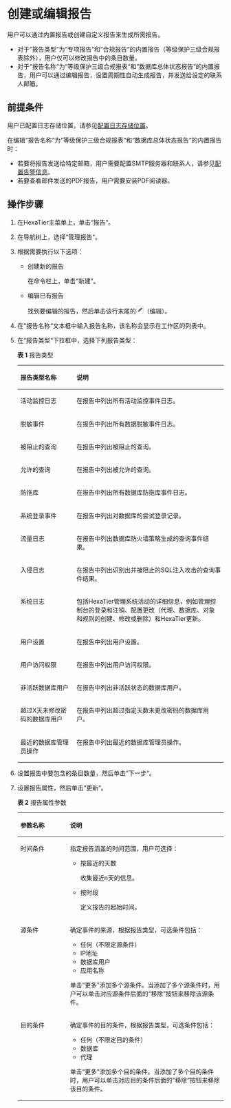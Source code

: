 # 创建或编辑报告<a name="ZH-CN_TOPIC_0111166493"></a>

用户可以通过内置报告或创建自定义报告来生成所需报告。

-   对于“报告类型“为“专项报告“和“合规报告“的内置报告（等级保护三级合规报表除外），用户仅可以修改报告中的条目数量。
-   对于“报告名称“为“等级保护三级合规报表“和“数据库总体状态报告“的内置报告，用户可以通过编辑报告，设置周期性自动生成报告，并发送给设定的联系人邮箱。

## 前提条件<a name="zh-cn_topic_0110575016_s072cffd0f7584c2faec8387eb16cc06c"></a>

用户已配置日志存储位置，请参见[配置日志存储位置](配置日志存储位置.md#ZH-CN_TOPIC_0111166360)。

在编辑“报告名称“为“等级保护三级合规报表“和“数据库总体状态报告“的内置报告时：

-   若要将报告发送给特定邮箱，用户需要配置SMTP服务器和联系人，请参见[配置告警信息](告警信息简介.md#ZH-CN_TOPIC_0111166388)。
-   若要查看邮件发送的PDF报告，用户需要安装PDF阅读器。

## 操作步骤<a name="zh-cn_topic_0110575016_s323278659f034f618bb36334759cb151"></a>

1.  在HexaTier主菜单上，单击“报告“。
2.  在导航树上，选择“管理报告“。
3.  根据需要执行以下选项：
    -   创建新的报告

        在命令栏上，单击“新建“。

    -   编辑已有报告

        找到要编辑的报告，然后单击该行末尾的![](figures/编辑.png)（编辑）。


4.  在“报告名称“文本框中输入报告名称，该名称会显示在工作区的列表中。
5.  在“报告类型“下拉框中，选择下列报告类型：

    **表 1**  报告类型

    <a name="zh-cn_topic_0110575016_te971270d4fcc4f17b13944b297ca9a83"></a>
    <table><thead align="left"><tr id="zh-cn_topic_0110575016_r60fe35505ba442b89f1b623c4195865f"><th class="cellrowborder" valign="top" width="27.189999999999998%" id="mcps1.2.3.1.1"><p id="zh-cn_topic_0110575016_addebd50036674b81aedbae379ff806ac"><a name="zh-cn_topic_0110575016_addebd50036674b81aedbae379ff806ac"></a><a name="zh-cn_topic_0110575016_addebd50036674b81aedbae379ff806ac"></a>报告类型名称</p>
    </th>
    <th class="cellrowborder" valign="top" width="72.81%" id="mcps1.2.3.1.2"><p id="zh-cn_topic_0110575016_ac6908b22c740488abc7d62e5322149ca"><a name="zh-cn_topic_0110575016_ac6908b22c740488abc7d62e5322149ca"></a><a name="zh-cn_topic_0110575016_ac6908b22c740488abc7d62e5322149ca"></a>说明</p>
    </th>
    </tr>
    </thead>
    <tbody><tr id="zh-cn_topic_0110575016_rf0bbcffec038493d80bf612f482abe58"><td class="cellrowborder" valign="top" width="27.189999999999998%" headers="mcps1.2.3.1.1 "><p id="zh-cn_topic_0110575016_a03634d24a2cd4216b57d272e43743312"><a name="zh-cn_topic_0110575016_a03634d24a2cd4216b57d272e43743312"></a><a name="zh-cn_topic_0110575016_a03634d24a2cd4216b57d272e43743312"></a>活动监控日志</p>
    </td>
    <td class="cellrowborder" valign="top" width="72.81%" headers="mcps1.2.3.1.2 "><p id="zh-cn_topic_0110575016_a62b8b98725f64884b17010b8c61a3da6"><a name="zh-cn_topic_0110575016_a62b8b98725f64884b17010b8c61a3da6"></a><a name="zh-cn_topic_0110575016_a62b8b98725f64884b17010b8c61a3da6"></a>在报告中列出所有活动监控事件日志。</p>
    </td>
    </tr>
    <tr id="zh-cn_topic_0110575016_r3d6fe00d3073409db1ff874bbd2601c6"><td class="cellrowborder" valign="top" width="27.189999999999998%" headers="mcps1.2.3.1.1 "><p id="zh-cn_topic_0110575016_adbbc850a00664de1ae520d916efc2991"><a name="zh-cn_topic_0110575016_adbbc850a00664de1ae520d916efc2991"></a><a name="zh-cn_topic_0110575016_adbbc850a00664de1ae520d916efc2991"></a>脱敏事件</p>
    </td>
    <td class="cellrowborder" valign="top" width="72.81%" headers="mcps1.2.3.1.2 "><p id="zh-cn_topic_0110575016_ad7b86f7f6497460d9dfdaea8b6d71153"><a name="zh-cn_topic_0110575016_ad7b86f7f6497460d9dfdaea8b6d71153"></a><a name="zh-cn_topic_0110575016_ad7b86f7f6497460d9dfdaea8b6d71153"></a>在报告中列出所有数据脱敏事件日志。</p>
    </td>
    </tr>
    <tr id="zh-cn_topic_0110575016_rcc325037d6b643488441b28465b6579a"><td class="cellrowborder" valign="top" width="27.189999999999998%" headers="mcps1.2.3.1.1 "><p id="zh-cn_topic_0110575016_a077a936fd6884746bb4b3a328a1d1f79"><a name="zh-cn_topic_0110575016_a077a936fd6884746bb4b3a328a1d1f79"></a><a name="zh-cn_topic_0110575016_a077a936fd6884746bb4b3a328a1d1f79"></a>被阻止的查询</p>
    </td>
    <td class="cellrowborder" valign="top" width="72.81%" headers="mcps1.2.3.1.2 "><p id="zh-cn_topic_0110575016_a09796c1a527241bdba2611173362d6d4"><a name="zh-cn_topic_0110575016_a09796c1a527241bdba2611173362d6d4"></a><a name="zh-cn_topic_0110575016_a09796c1a527241bdba2611173362d6d4"></a>在报告中列出被阻止的查询。</p>
    </td>
    </tr>
    <tr id="zh-cn_topic_0110575016_rcffcdfbccd174db1a456357fdb207c19"><td class="cellrowborder" valign="top" width="27.189999999999998%" headers="mcps1.2.3.1.1 "><p id="zh-cn_topic_0110575016_a2e29621c54414a34b0080380eb092407"><a name="zh-cn_topic_0110575016_a2e29621c54414a34b0080380eb092407"></a><a name="zh-cn_topic_0110575016_a2e29621c54414a34b0080380eb092407"></a>允许的查询</p>
    </td>
    <td class="cellrowborder" valign="top" width="72.81%" headers="mcps1.2.3.1.2 "><p id="zh-cn_topic_0110575016_a606f9fadace24e26a215baf3faae2785"><a name="zh-cn_topic_0110575016_a606f9fadace24e26a215baf3faae2785"></a><a name="zh-cn_topic_0110575016_a606f9fadace24e26a215baf3faae2785"></a>在报告中列出被允许的查询。</p>
    </td>
    </tr>
    <tr id="zh-cn_topic_0110575016_row166381350182918"><td class="cellrowborder" valign="top" width="27.189999999999998%" headers="mcps1.2.3.1.1 "><p id="zh-cn_topic_0110575016_p1564035011297"><a name="zh-cn_topic_0110575016_p1564035011297"></a><a name="zh-cn_topic_0110575016_p1564035011297"></a>防拖库</p>
    </td>
    <td class="cellrowborder" valign="top" width="72.81%" headers="mcps1.2.3.1.2 "><p id="zh-cn_topic_0110575016_p66401850172912"><a name="zh-cn_topic_0110575016_p66401850172912"></a><a name="zh-cn_topic_0110575016_p66401850172912"></a>在报告中列出所有数据库防拖库事件日志。</p>
    </td>
    </tr>
    <tr id="zh-cn_topic_0110575016_r2a0cd49ff5e44c52914d472a5b241cf4"><td class="cellrowborder" valign="top" width="27.189999999999998%" headers="mcps1.2.3.1.1 "><p id="zh-cn_topic_0110575016_zh-cn_topic_0076429766_p168984152331"><a name="zh-cn_topic_0110575016_zh-cn_topic_0076429766_p168984152331"></a><a name="zh-cn_topic_0110575016_zh-cn_topic_0076429766_p168984152331"></a>系统登录事件</p>
    </td>
    <td class="cellrowborder" valign="top" width="72.81%" headers="mcps1.2.3.1.2 "><p id="zh-cn_topic_0110575016_ac3342254005f49f99ede1f7debb1b117"><a name="zh-cn_topic_0110575016_ac3342254005f49f99ede1f7debb1b117"></a><a name="zh-cn_topic_0110575016_ac3342254005f49f99ede1f7debb1b117"></a>在报告中列出对数据库的尝试登录记录。</p>
    </td>
    </tr>
    <tr id="zh-cn_topic_0110575016_rdd3f80fed08e4d94bbc27cbf4a98399c"><td class="cellrowborder" valign="top" width="27.189999999999998%" headers="mcps1.2.3.1.1 "><p id="zh-cn_topic_0110575016_a15a317425dfb40b09c96dbfccccaa193"><a name="zh-cn_topic_0110575016_a15a317425dfb40b09c96dbfccccaa193"></a><a name="zh-cn_topic_0110575016_a15a317425dfb40b09c96dbfccccaa193"></a>流量日志</p>
    </td>
    <td class="cellrowborder" valign="top" width="72.81%" headers="mcps1.2.3.1.2 "><p id="zh-cn_topic_0110575016_ac7509f504ede46dda0f25e02c7e82663"><a name="zh-cn_topic_0110575016_ac7509f504ede46dda0f25e02c7e82663"></a><a name="zh-cn_topic_0110575016_ac7509f504ede46dda0f25e02c7e82663"></a>在报告中列出数据库防火墙策略生成的查询事件结果。</p>
    </td>
    </tr>
    <tr id="zh-cn_topic_0110575016_r2a55636930fc439f8a8bb41533626b45"><td class="cellrowborder" valign="top" width="27.189999999999998%" headers="mcps1.2.3.1.1 "><p id="zh-cn_topic_0110575016_a89c34b9214cd4a898b1d6d7534d3e873"><a name="zh-cn_topic_0110575016_a89c34b9214cd4a898b1d6d7534d3e873"></a><a name="zh-cn_topic_0110575016_a89c34b9214cd4a898b1d6d7534d3e873"></a>入侵日志</p>
    </td>
    <td class="cellrowborder" valign="top" width="72.81%" headers="mcps1.2.3.1.2 "><p id="zh-cn_topic_0110575016_a4efb85ead94e482f9f957c413fad0c53"><a name="zh-cn_topic_0110575016_a4efb85ead94e482f9f957c413fad0c53"></a><a name="zh-cn_topic_0110575016_a4efb85ead94e482f9f957c413fad0c53"></a>在报告中列出识别出并被阻止的SQL注入攻击的查询事件结果。</p>
    </td>
    </tr>
    <tr id="zh-cn_topic_0110575016_ra99064f8d49f40a6bb3f370d6f3a68e8"><td class="cellrowborder" valign="top" width="27.189999999999998%" headers="mcps1.2.3.1.1 "><p id="zh-cn_topic_0110575016_aa7eb699f62af47b2b09134e383cecf25"><a name="zh-cn_topic_0110575016_aa7eb699f62af47b2b09134e383cecf25"></a><a name="zh-cn_topic_0110575016_aa7eb699f62af47b2b09134e383cecf25"></a>系统日志</p>
    </td>
    <td class="cellrowborder" valign="top" width="72.81%" headers="mcps1.2.3.1.2 "><p id="zh-cn_topic_0110575016_a1405993eb3cf42fbb678724fdf007bd0"><a name="zh-cn_topic_0110575016_a1405993eb3cf42fbb678724fdf007bd0"></a><a name="zh-cn_topic_0110575016_a1405993eb3cf42fbb678724fdf007bd0"></a>包括HexaTier管理系统活动的详细信息，例如管理控制台的登录和注销、配置更改（代理、数据库、对象和规则的创建、修改或删除）和HexaTier更新。</p>
    </td>
    </tr>
    <tr id="zh-cn_topic_0110575016_rf60491f67cb44275ae5b32e50b86cb7c"><td class="cellrowborder" valign="top" width="27.189999999999998%" headers="mcps1.2.3.1.1 "><p id="zh-cn_topic_0110575016_zh-cn_topic_0076429766_p178191150796"><a name="zh-cn_topic_0110575016_zh-cn_topic_0076429766_p178191150796"></a><a name="zh-cn_topic_0110575016_zh-cn_topic_0076429766_p178191150796"></a>用户设置</p>
    </td>
    <td class="cellrowborder" valign="top" width="72.81%" headers="mcps1.2.3.1.2 "><p id="zh-cn_topic_0110575016_zh-cn_topic_0076429766_p14819050693"><a name="zh-cn_topic_0110575016_zh-cn_topic_0076429766_p14819050693"></a><a name="zh-cn_topic_0110575016_zh-cn_topic_0076429766_p14819050693"></a>在报告中列出用户设置。</p>
    </td>
    </tr>
    <tr id="zh-cn_topic_0110575016_rd61f0683cdfc47578b50d86751807499"><td class="cellrowborder" valign="top" width="27.189999999999998%" headers="mcps1.2.3.1.1 "><p id="zh-cn_topic_0110575016_zh-cn_topic_0076429766_p281916508916"><a name="zh-cn_topic_0110575016_zh-cn_topic_0076429766_p281916508916"></a><a name="zh-cn_topic_0110575016_zh-cn_topic_0076429766_p281916508916"></a>用户访问权限</p>
    </td>
    <td class="cellrowborder" valign="top" width="72.81%" headers="mcps1.2.3.1.2 "><p id="zh-cn_topic_0110575016_aa7adb395d15246e39c95487bf1e55086"><a name="zh-cn_topic_0110575016_aa7adb395d15246e39c95487bf1e55086"></a><a name="zh-cn_topic_0110575016_aa7adb395d15246e39c95487bf1e55086"></a>在报告中列出用户访问权限。</p>
    </td>
    </tr>
    <tr id="zh-cn_topic_0110575016_r2cc1a5567ccb4d7bb6d1a4f39e1bd74a"><td class="cellrowborder" valign="top" width="27.189999999999998%" headers="mcps1.2.3.1.1 "><p id="zh-cn_topic_0110575016_ab215a736229547498ef0a043b8c0ca84"><a name="zh-cn_topic_0110575016_ab215a736229547498ef0a043b8c0ca84"></a><a name="zh-cn_topic_0110575016_ab215a736229547498ef0a043b8c0ca84"></a>非活跃数据库用户</p>
    </td>
    <td class="cellrowborder" valign="top" width="72.81%" headers="mcps1.2.3.1.2 "><p id="zh-cn_topic_0110575016_af32c881606f340c8a28c5d99ce851ff3"><a name="zh-cn_topic_0110575016_af32c881606f340c8a28c5d99ce851ff3"></a><a name="zh-cn_topic_0110575016_af32c881606f340c8a28c5d99ce851ff3"></a>在报告中列出非活跃状态的数据库用户。</p>
    </td>
    </tr>
    <tr id="zh-cn_topic_0110575016_r119a135397134f29a6b6840e2468dccc"><td class="cellrowborder" valign="top" width="27.189999999999998%" headers="mcps1.2.3.1.1 "><p id="zh-cn_topic_0110575016_zh-cn_topic_0076429766_p68201150897"><a name="zh-cn_topic_0110575016_zh-cn_topic_0076429766_p68201150897"></a><a name="zh-cn_topic_0110575016_zh-cn_topic_0076429766_p68201150897"></a>超过X天未修改密码的数据库用户</p>
    </td>
    <td class="cellrowborder" valign="top" width="72.81%" headers="mcps1.2.3.1.2 "><p id="zh-cn_topic_0110575016_zh-cn_topic_0076429766_p208201503915"><a name="zh-cn_topic_0110575016_zh-cn_topic_0076429766_p208201503915"></a><a name="zh-cn_topic_0110575016_zh-cn_topic_0076429766_p208201503915"></a>在报告中列出超过指定天数未更改密码的数据库用户。</p>
    </td>
    </tr>
    <tr id="zh-cn_topic_0110575016_r46b48ff48c34497e9222377bcedcdb8d"><td class="cellrowborder" valign="top" width="27.189999999999998%" headers="mcps1.2.3.1.1 "><p id="zh-cn_topic_0110575016_zh-cn_topic_0076429766_p108202507920"><a name="zh-cn_topic_0110575016_zh-cn_topic_0076429766_p108202507920"></a><a name="zh-cn_topic_0110575016_zh-cn_topic_0076429766_p108202507920"></a>最近的数据库管理员操作</p>
    </td>
    <td class="cellrowborder" valign="top" width="72.81%" headers="mcps1.2.3.1.2 "><p id="zh-cn_topic_0110575016_zh-cn_topic_0076429766_p2820350897"><a name="zh-cn_topic_0110575016_zh-cn_topic_0076429766_p2820350897"></a><a name="zh-cn_topic_0110575016_zh-cn_topic_0076429766_p2820350897"></a>在报告中列出最近的数据库管理员操作。</p>
    </td>
    </tr>
    </tbody>
    </table>

6.  设置报告中要包含的条目数量，然后单击“下一步“。
7.  设置报告属性，然后单击“更新“。

    **表 2**  报告属性参数

    <a name="zh-cn_topic_0110575016_tca1d830e80bb4d5ab81361c1911170a4"></a>
    <table><thead align="left"><tr id="zh-cn_topic_0110575016_rb6adf2ff9ebd4e52a7e38db5f72bcaca"><th class="cellrowborder" valign="top" width="24.060000000000002%" id="mcps1.2.3.1.1"><p id="zh-cn_topic_0110575016_zh-cn_topic_0076429766_p464537951257"><a name="zh-cn_topic_0110575016_zh-cn_topic_0076429766_p464537951257"></a><a name="zh-cn_topic_0110575016_zh-cn_topic_0076429766_p464537951257"></a>参数名称</p>
    </th>
    <th class="cellrowborder" valign="top" width="75.94%" id="mcps1.2.3.1.2"><p id="zh-cn_topic_0110575016_zh-cn_topic_0076429766_p46610441257"><a name="zh-cn_topic_0110575016_zh-cn_topic_0076429766_p46610441257"></a><a name="zh-cn_topic_0110575016_zh-cn_topic_0076429766_p46610441257"></a>说明</p>
    </th>
    </tr>
    </thead>
    <tbody><tr id="zh-cn_topic_0110575016_rb014268f5b474dcea9328795207e0d05"><td class="cellrowborder" valign="top" width="24.060000000000002%" headers="mcps1.2.3.1.1 "><p id="zh-cn_topic_0110575016_zh-cn_topic_0076429766_p465769861257"><a name="zh-cn_topic_0110575016_zh-cn_topic_0076429766_p465769861257"></a><a name="zh-cn_topic_0110575016_zh-cn_topic_0076429766_p465769861257"></a>时间条件</p>
    </td>
    <td class="cellrowborder" valign="top" width="75.94%" headers="mcps1.2.3.1.2 "><p id="zh-cn_topic_0110575016_ad904eec1c6a3458ab6a144bc1e88907c"><a name="zh-cn_topic_0110575016_ad904eec1c6a3458ab6a144bc1e88907c"></a><a name="zh-cn_topic_0110575016_ad904eec1c6a3458ab6a144bc1e88907c"></a>指定报告涵盖的时间范围，用户可选择：</p>
    <a name="zh-cn_topic_0110575016_u39e0592487544f41b727cbab0f843355"></a><a name="zh-cn_topic_0110575016_u39e0592487544f41b727cbab0f843355"></a><ul id="zh-cn_topic_0110575016_u39e0592487544f41b727cbab0f843355"><li>按最近的天数<p id="zh-cn_topic_0110575016_aefad95ba841841278333c2b4914f1430"><a name="zh-cn_topic_0110575016_aefad95ba841841278333c2b4914f1430"></a><a name="zh-cn_topic_0110575016_aefad95ba841841278333c2b4914f1430"></a>收集最近n天的信息。</p>
    </li><li>按时段<p id="zh-cn_topic_0110575016_a023b5f7f216f4736af0a078d89af7010"><a name="zh-cn_topic_0110575016_a023b5f7f216f4736af0a078d89af7010"></a><a name="zh-cn_topic_0110575016_a023b5f7f216f4736af0a078d89af7010"></a>定义报告的起始时间。</p>
    </li></ul>
    </td>
    </tr>
    <tr id="zh-cn_topic_0110575016_rbaebbbc68e1a45b7a216a133a89c2d4d"><td class="cellrowborder" valign="top" width="24.060000000000002%" headers="mcps1.2.3.1.1 "><p id="zh-cn_topic_0110575016_zh-cn_topic_0076429766_p19247851257"><a name="zh-cn_topic_0110575016_zh-cn_topic_0076429766_p19247851257"></a><a name="zh-cn_topic_0110575016_zh-cn_topic_0076429766_p19247851257"></a>源条件</p>
    </td>
    <td class="cellrowborder" valign="top" width="75.94%" headers="mcps1.2.3.1.2 "><p id="zh-cn_topic_0110575016_aa643f6370f584dab9d9356d1733235fc"><a name="zh-cn_topic_0110575016_aa643f6370f584dab9d9356d1733235fc"></a><a name="zh-cn_topic_0110575016_aa643f6370f584dab9d9356d1733235fc"></a>确定事件的来源，根据报告类型，可选条件包括：</p>
    <a name="zh-cn_topic_0110575016_u113983b695d146169250a05fb2861441"></a><a name="zh-cn_topic_0110575016_u113983b695d146169250a05fb2861441"></a><ul id="zh-cn_topic_0110575016_u113983b695d146169250a05fb2861441"><li>任何（不限定源条件）</li><li>IP地址</li><li>数据库用户</li><li>应用名称</li></ul>
    <p id="zh-cn_topic_0110575016_zh-cn_topic_0076429766_p216898731257"><a name="zh-cn_topic_0110575016_zh-cn_topic_0076429766_p216898731257"></a><a name="zh-cn_topic_0110575016_zh-cn_topic_0076429766_p216898731257"></a>单击“更多”添加多个源条件。当添加了多个源条件时，用户可以单击对应源条件后面的“移除”按钮来移除该源条件。</p>
    </td>
    </tr>
    <tr id="zh-cn_topic_0110575016_r0029a056190f440d913a375574ceb5b9"><td class="cellrowborder" valign="top" width="24.060000000000002%" headers="mcps1.2.3.1.1 "><p id="zh-cn_topic_0110575016_zh-cn_topic_0076429766_p413348221257"><a name="zh-cn_topic_0110575016_zh-cn_topic_0076429766_p413348221257"></a><a name="zh-cn_topic_0110575016_zh-cn_topic_0076429766_p413348221257"></a>目的条件</p>
    </td>
    <td class="cellrowborder" valign="top" width="75.94%" headers="mcps1.2.3.1.2 "><p id="zh-cn_topic_0110575016_a32a45421c12c40429ba1b0f260ca767a"><a name="zh-cn_topic_0110575016_a32a45421c12c40429ba1b0f260ca767a"></a><a name="zh-cn_topic_0110575016_a32a45421c12c40429ba1b0f260ca767a"></a>确定事件的目的条件，根据报告类型，可选条件包括：</p>
    <a name="zh-cn_topic_0110575016_u9718073c09ad4a9ba86cf92589639a99"></a><a name="zh-cn_topic_0110575016_u9718073c09ad4a9ba86cf92589639a99"></a><ul id="zh-cn_topic_0110575016_u9718073c09ad4a9ba86cf92589639a99"><li>任何（不限定目的条件）</li><li>数据库</li><li>代理</li></ul>
    <p id="zh-cn_topic_0110575016_zh-cn_topic_0076429766_p597862991257"><a name="zh-cn_topic_0110575016_zh-cn_topic_0076429766_p597862991257"></a><a name="zh-cn_topic_0110575016_zh-cn_topic_0076429766_p597862991257"></a>单击“更多”添加多个目的条件。当添加了多个目的条件时，用户可以单击对应目的条件后面的“移除”按钮来移除该目的条件。</p>
    </td>
    </tr>
    </tbody>
    </table>


